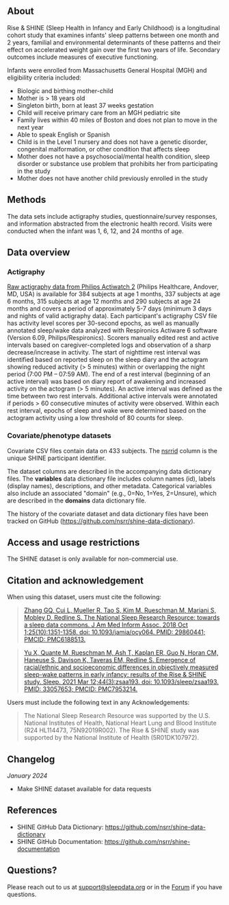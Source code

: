 ## About

Rise & SHINE (Sleep Health in Infancy and Early Childhood) is a longitudinal cohort study that examines infants' sleep patterns between one month and 2 years, familial and environmental determinants of these patterns and their effect on accelerated weight gain over the first two years of life. Secondary outcomes include measures of executive functioning.

Infants were enrolled from Massachusetts General Hospital (MGH) and eligibility criteria included:

- Biologic and birthing mother-child
- Mother is > 18 years old
- Singleton birth, born at least 37 weeks gestation
- Child will receive primary care from an MGH pediatric site
- Family lives within 40 miles of Boston and does not plan to move in the next year 
- Able to speak English or Spanish
- Child is in the Level 1 nursery and does not have a genetic disorder, congenital malformation, or other condition that affects sleep
- Mother does not have a psychosocial/mental health condition, sleep disorder or substance use problem that prohibits her from participating in the study
- Mother does not have another child previously enrolled in the study

## Methods

The data sets include actigraphy studies, questionnaire/survey responses, and information abstracted from the electronic health record. Visits were conducted when the infant was 1, 6, 12, and 24 months of age. 

## Data overview

### Actigraphy
[Raw actigraphy data from Philips Actiwatch 2](:files_path:/actigraphy) (Philips Healthcare, Andover, MD, USA) is available for 384 subjects at age 1 months, 337 subjects at age 6 months, 315 subjects at age 12 months and 290 subjects at age 24 months and covers a period of approximately 5-7 days (minimum 3 days and nights of valid actigraphy data). Each participant's actigraphy CSV file has activity level scores per 30-second epochs, as well as manually annotated sleep/wake data analyzed with Respironics Actiware 6 software (Version 6.09, Philips/Respironics).  Scorers manually edited rest and active intervals based on caregiver-completed logs and observation of a sharp decrease/increase in activity. The start of nighttime rest interval was identified based on reported sleep on the sleep diary and the actogram showing reduced activity (> 5 minutes) within or overlapping the night period (7:00 PM – 07:59 AM). The end of a rest interval (beginning of an active interval) was based on diary report of awakening and increased activity on the actogram (> 5 minutes). An active interval was defined as the time between two rest intervals. Additional active intervals were annotated if periods > 60 consecutive minutes of activity were observed. Within each rest interval, epochs of sleep and wake were determined based on the actogram activity using a low threshold of 80 counts for sleep.

### Covariate/phenotype datasets
Covariate CSV files contain data on 433 subjects. The [nsrrid](:variables_path:/nsrrid) column is the unique SHINE participant identifier. 

The dataset columns are described in the accompanying data dictionary files. The **variables** data dictionary file includes column names (id), labels (display names), descriptions, and other metadata. Categorical variables also include an associated "domain" (e.g., 0=No, 1=Yes, 2=Unsure), which are described in the **domains** data dictionary file.

The history of the covariate dataset and data dictionary files have been tracked on GitHub (https://github.com/nsrr/shine-data-dictionary). 

## Access and usage restrictions

The SHINE dataset is only available for non-commercial use.

## Citation and acknowledgement

When using this dataset, users must cite the following:

>[Zhang GQ, Cui L, Mueller R, Tao S, Kim M, Rueschman M, Mariani S, Mobley D, Redline S. The National Sleep Research Resource: towards a sleep data commons. J Am Med Inform Assoc. 2018 Oct 1;25(10):1351-1358. doi: 10.1093/jamia/ocy064. PMID: 29860441; PMCID: PMC6188513.](https://pubmed.ncbi.nlm.nih.gov/29860441/)

>[Yu X, Quante M, Rueschman M, Ash T, Kaplan ER, Guo N, Horan CM, Haneuse S, Davison K, Taveras EM, Redline S. Emergence of racial/ethnic and socioeconomic differences in objectively measured sleep-wake patterns in early infancy: results of the Rise & SHINE study. Sleep. 2021 Mar 12;44(3):zsaa193. doi: 10.1093/sleep/zsaa193. PMID: 33057653; PMCID: PMC7953214.](https://pubmed.ncbi.nlm.nih.gov/33057653/)

Users must include the following text in any Acknowledgements:

> The National Sleep Research Resource was supported by the U.S. National Institutes of Health, National Heart Lung and Blood Institute (R24 HL114473, 75N92019R002).
> The Rise & SHINE study was supported by the National Institute of Health (5R01DK107972).

## Changelog

*January 2024*

- Make SHINE dataset available for data requests

## References

- SHINE GitHub Data Dictionary: https://github.com/nsrr/shine-data-dictionary
- SHINE GitHub Documentation: https://github.com/nsrr/shine-documentation

## Questions?

Please reach out to us at support@sleepdata.org or in the [Forum](https://sleepdata.org/forum) if you have questions.
